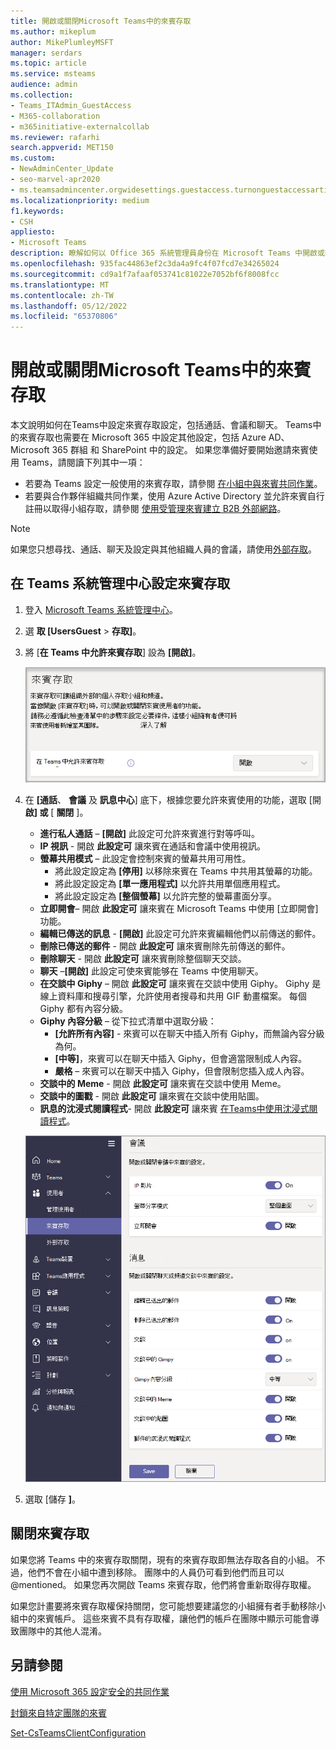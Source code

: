 ```yaml
---
title: 開啟或關閉Microsoft Teams中的來賓存取
ms.author: mikeplum
author: MikePlumleyMSFT
manager: serdars
ms.topic: article
ms.service: msteams
audience: admin
ms.collection:
- Teams_ITAdmin_GuestAccess
- M365-collaboration
- m365initiative-externalcollab
ms.reviewer: rafarhi
search.appverid: MET150
ms.custom:
- NewAdminCenter_Update
- seo-marvel-apr2020
- ms.teamsadmincenter.orgwidesettings.guestaccess.turnonguestaccessarticle
ms.localizationpriority: medium
f1.keywords:
- CSH
appliesto:
- Microsoft Teams
description: 瞭解如何以 Office 365 系統管理員身份在 Microsoft Teams 中開啟或關閉來賓存取功能。
ms.openlocfilehash: 935fac44863ef2c3da4a9fc4f07fcd7e34265024
ms.sourcegitcommit: cd9a1f7afaaf053741c81022e7052bf6f8008fcc
ms.translationtype: MT
ms.contentlocale: zh-TW
ms.lasthandoff: 05/12/2022
ms.locfileid: "65370806"
---
```

# <a name="turn-guest-access-in-microsoft-teams-on-or-off"></a>開啟或關閉Microsoft Teams中的來賓存取

本文說明如何在Teams中設定來賓存取設定，包括通話、會議和聊天。 Teams中的來賓存取也需要在 Microsoft 365 中設定其他設定，包括 Azure AD、Microsoft 365 群組 和 SharePoint 中的設定。 如果您準備好要開始邀請來賓使用 Teams，請閱讀下列其中一項：

- 若要為 Teams 設定一般使用的來賓存取，請參閱 [在小組中與來賓共同作業](/microsoft-365/solutions/collaborate-as-team)。
- 若要與合作夥伴組織共同作業，使用 Azure Active Directory 並允許來賓自行註冊以取得小組存取，請參閱 [使用受管理來賓建立 B2B 外部網路](/microsoft-365/solutions/b2b-extranet)。

> [!NOTE]
> 如果您只想尋找、通話、聊天及設定與其他組織人員的會議，請使用[外部存取](manage-external-access.md)。

## <a name="configure-guest-access-in-the-teams-admin-center"></a>在 Teams 系統管理中心設定來賓存取

1. 登入 [Microsoft Teams 系統管理中心](https://admin.teams.microsoft.com/)。

2. 選 **取 [UsersGuest**  >  **存取]**。

3. 將 [**在 Teams 中允許來賓存取**] 設為 **[開啟]**。

    ![[允許來賓存取] 切換設為 [開啟]。](media/guest-access-setting.png)

4. 在 **[通話**、 **會議** 及 **訊息中心**] 底下，根據您要允許來賓使用的功能，選取 [開 **啟] 或** [ **關閉** ]。

      - **進行私人通話** – **[開啟]** 此設定可允許來賓進行對等呼叫。
      - **IP 視訊** - 開啟 **此設定可** 讓來賓在通話和會議中使用視訊。
      - **螢幕共用模式** – 此設定會控制來賓的螢幕共用可用性。
          - 將此設定設定為 **[停用]** 以移除來賓在 Teams 中共用其螢幕的功能。
          - 將此設定設定為 **[單一應用程式]** 以允許共用單個應用程式。
          - 將此設定設定為 **[整個螢幕]** 以允許完整的螢幕畫面分享。
      - **立即開會**– 開啟 **此設定可** 讓來賓在 Microsoft Teams 中使用 [立即開會] 功能。
      - **編輯已傳送的訊息** - **[開啟]** 此設定可允許來賓編輯他們以前傳送的郵件。 
      - **刪除已傳送的郵件** - 開啟 **此設定可** 讓來賓刪除先前傳送的郵件。
      - **刪除聊天** - 開啟 **此設定可** 讓來賓刪除整個聊天交談。
      - **聊天** –**[開啟]** 此設定可使來賓能够在 Teams 中使用聊天。
      - **在交談中 Giphy** – 開啟 **此設定可** 讓來賓在交談中使用 Giphy。 Giphy 是線上資料庫和搜尋引擎，允許使用者搜尋和共用 GIF 動畫檔案。 每個 Giphy 都有內容分級。
      - **Giphy 內容分級** –  從下拉式清單中選取分級：
          - **[允許所有內容]** - 來賓可以在聊天中插入所有 Giphy，而無論內容分級為何。
          - **[中等]**，來賓可以在聊天中插入 Giphy，但會適當限制成人內容。
          - **嚴格** – 來賓可以在聊天中插入 Giphy，但會限制您插入成人內容。
      - **交談中的 Meme** - 開啟 **此設定可** 讓來賓在交談中使用 Meme。
      - **交談中的圖戳** - 開啟 **此設定可** 讓來賓在交談中使用貼圖。
      - **訊息的沈浸式閱讀程式**- 開啟 **此設定可** 讓來賓 [在Teams中使用沈浸式閱讀程式](https://support.microsoft.com/topic/a700c0d0-bc53-4696-a94d-4fbc86ac7a9a)。

    ![Teams中的來賓許可權設定。](media/manage-guest-access-image1.png)

5. 選取 [儲存 **]**。

## <a name="turning-guest-access-off"></a>關閉來賓存取

如果您將 Teams 中的來賓存取關閉，現有的來賓存取即無法存取各自的小組。 不過，他們不會在小組中遭到移除。 團隊中的人員仍可看到他們而且可以 @mentioned。 如果您再次開啟 Teams 來賓存取，他們將會重新取得存取權。

如果您計畫要將來賓存取權保持關閉，您可能想要建議您的小組擁有者手動移除小組中的來賓帳戶。 這些來賓不具有存取權，讓他們的帳戶在團隊中顯示可能會導致團隊中的其他人混淆。


## <a name="see-also"></a>另請參閱

[使用 Microsoft 365 設定安全的共同作業](/microsoft-365/solutions/setup-secure-collaboration-with-teams)

[封鎖來自特定團隊的來賓](/microsoft-365/solutions/per-group-guest-access)

[Set-CsTeamsClientConfiguration](/powershell/module/skype/set-csteamsclientconfiguration)
